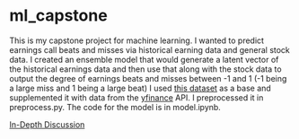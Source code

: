# ml_capstone
This is my capstone project for machine learning. I wanted to predict earnings call beats and misses via historical earning data and general stock data. I created an ensemble model that would generate a latent vector of the historical earnings data and then use that along with the stock data to output the degree of earnings beats and misses between -1 and 1 (-1 being a large miss and 1 being a large beat) I used [this dataset](https://www.kaggle.com/datasets/tsaustin/us-historical-stock-prices-with-earnings-data) as a base and supplemented it with data from the [yfinance](https://pypi.org/project/yfinance/) API. I preprocessed it in preprocess.py. The code for the model is in model.ipynb.

[In-Depth Discussion](Capstone%20Paper.pdf)
